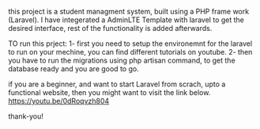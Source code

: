
this project is a student managment system, built using a PHP frame work (Laravel).
I have integerated a AdminLTE Template with laravel to get the desired interface, rest of the functionality is added afterwards.

TO run this prject:
1- first you need to setup the environemnt for the laravel to run on your mechine, you can find different tutorials on youtube.
2- then you have to run the migrations using php artisan command, to get the database ready and you are good to go.

if you are a beginner, and want to start Laravel from scrach, upto a functional website, then you might want to visit the link below.
https://youtu.be/0dRoqvzh804


thank-you!
